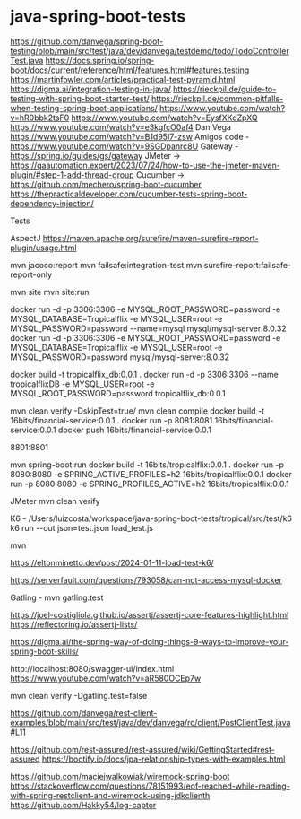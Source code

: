 # java-spring-boot-tests

https://github.com/danvega/spring-boot-testing/blob/main/src/test/java/dev/danvega/testdemo/todo/TodoControllerTest.java
https://docs.spring.io/spring-boot/docs/current/reference/html/features.html#features.testing
https://martinfowler.com/articles/practical-test-pyramid.html
https://digma.ai/integration-testing-in-java/
https://rieckpil.de/guide-to-testing-with-spring-boot-starter-test/
https://rieckpil.de/common-pitfalls-when-testing-spring-boot-applications/
https://www.youtube.com/watch?v=hR0bbk2tsF0
https://www.youtube.com/watch?v=EysfXKdZpXQ
https://www.youtube.com/watch?v=e3kgfcO0af4
Dan Vega https://www.youtube.com/watch?v=B1d95I7-zsw
Amigos code - https://www.youtube.com/watch?v=9SGDpanrc8U
Gateway - https://spring.io/guides/gs/gateway
JMeter -> https://qaautomation.expert/2023/07/24/how-to-use-the-jmeter-maven-plugin/#step-1-add-thread-group
Cucumber -> https://github.com/mechero/spring-boot-cucumber
https://thepracticaldeveloper.com/cucumber-tests-spring-boot-dependency-injection/

Tests

AspectJ
https://maven.apache.org/surefire/maven-surefire-report-plugin/usage.html

mvn jacoco:report
mvn failsafe:integration-test
mvn surefire-report:failsafe-report-only

mvn site
mvn site:run


docker run -d -p 3306:3306 -e MYSQL_ROOT_PASSWORD=password -e MYSQL_DATABASE=Tropicalflix -e MYSQL_USER=root -e MYSQL_PASSWORD=password --name=mysql mysql/mysql-server:8.0.32
docker run -d -p 3306:3306 -e MYSQL_ROOT_PASSWORD=password -e MYSQL_DATABASE=Tropicalflix -e MYSQL_USER=root -e MYSQL_PASSWORD=password mysql/mysql-server:8.0.32


docker build -t tropicalflix_db:0.0.1 .
docker run -d -p 3306:3306 --name tropicalflixDB -e MYSQL_USER=root -e MYSQL_ROOT_PASSWORD=password tropicalflix_db:0.0.1

mvn clean verify -DskipTest=true/ mvn clean compile
docker build -t 16bits/financial-service:0.0.1 .
docker run -p 8081:8081 16bits/financial-service:0.0.1
docker push  16bits/financial-service:0.0.1

8801:8801

mvn spring-boot:run
docker build -t 16bits/tropicalflix:0.0.1 .
docker run -p 8080:8080 -e SPRING_ACTIVE_PROFILES=h2 16bits/tropicalflix:0.0.1
docker run -p 8080:8080 -e SPRING_PROFILES_ACTIVE=h2 16bits/tropicalflix:0.0.1



JMeter
mvn clean verify

K6 - /Users/luizcosta/workspace/java-spring-boot-tests/tropical/src/test/k6
k6 run --out json=test.json load_test.js

mvn 

https://eltonminetto.dev/post/2024-01-11-load-test-k6/

https://serverfault.com/questions/793058/can-not-access-mysql-docker

Gatling - mvn gatling:test

https://joel-costigliola.github.io/assertj/assertj-core-features-highlight.html
https://reflectoring.io/assertj-lists/

https://digma.ai/the-spring-way-of-doing-things-9-ways-to-improve-your-spring-boot-skills/

http://localhost:8080/swagger-ui/index.html
https://www.youtube.com/watch?v=aR580OCEp7w

mvn clean verify -Dgatling.test=false

https://github.com/danvega/rest-client-examples/blob/main/src/test/java/dev/danvega/rc/client/PostClientTest.java#L11

https://github.com/rest-assured/rest-assured/wiki/GettingStarted#rest-assured
https://bootify.io/docs/jpa-relationship-types-with-examples.html

https://github.com/maciejwalkowiak/wiremock-spring-boot
https://stackoverflow.com/questions/78151993/eof-reached-while-reading-with-spring-restclient-and-wiremock-using-jdkclienth
https://github.com/Hakky54/log-captor